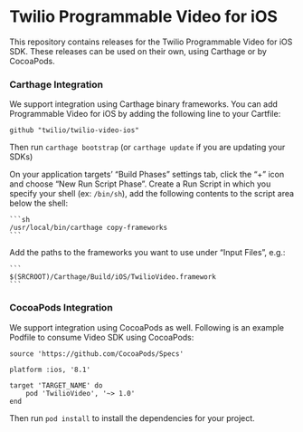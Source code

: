 # Twilio Programmable Video for iOS

This repository contains releases for the Twilio Programmable Video for iOS SDK.  These releases can be used on their own, using Carthage or by CocoaPods.


### Carthage Integration

We support integration using Carthage binary frameworks. You can add Programmable Video for iOS by adding the following line to your Cartfile:
```
github "twilio/twilio-video-ios"
```

Then run `carthage bootstrap` (or `carthage update` if you are updating your SDKs)

On your application targets’ “Build Phases” settings tab, click the “+” icon and choose “New Run Script Phase”. Create a Run Script in which you specify your shell (ex: `/bin/sh`), add the following contents to the script area below the shell:

    ```sh
    /usr/local/bin/carthage copy-frameworks
    ```

Add the paths to the frameworks you want to use under “Input Files”, e.g.:

    ```
    $(SRCROOT)/Carthage/Build/iOS/TwilioVideo.framework
    ```
    
### CocoaPods Integration

We support integration using CocoaPods as well. Following is an example Podfile to consume Video SDK using CocoaPods:

```
source 'https://github.com/CocoaPods/Specs'

platform :ios, '8.1'

target 'TARGET_NAME' do
    pod 'TwilioVideo', '~> 1.0'
end
```
	
Then run `pod install` to install the dependencies for your project.